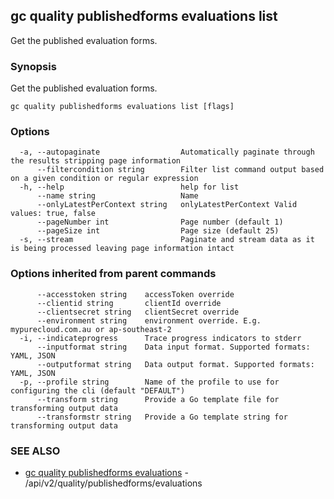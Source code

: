 ## gc quality publishedforms evaluations list

Get the published evaluation forms.

### Synopsis

Get the published evaluation forms.

```
gc quality publishedforms evaluations list [flags]
```

### Options

```
  -a, --autopaginate                  Automatically paginate through the results stripping page information
      --filtercondition string        Filter list command output based on a given condition or regular expression
  -h, --help                          help for list
      --name string                   Name
      --onlyLatestPerContext string   onlyLatestPerContext Valid values: true, false
      --pageNumber int                Page number (default 1)
      --pageSize int                  Page size (default 25)
  -s, --stream                        Paginate and stream data as it is being processed leaving page information intact
```

### Options inherited from parent commands

```
      --accesstoken string    accessToken override
      --clientid string       clientId override
      --clientsecret string   clientSecret override
      --environment string    environment override. E.g. mypurecloud.com.au or ap-southeast-2
  -i, --indicateprogress      Trace progress indicators to stderr
      --inputformat string    Data input format. Supported formats: YAML, JSON
      --outputformat string   Data output format. Supported formats: YAML, JSON
  -p, --profile string        Name of the profile to use for configuring the cli (default "DEFAULT")
      --transform string      Provide a Go template file for transforming output data
      --transformstr string   Provide a Go template string for transforming output data
```

### SEE ALSO

* [gc quality publishedforms evaluations](gc_quality_publishedforms_evaluations.html)	 - /api/v2/quality/publishedforms/evaluations


